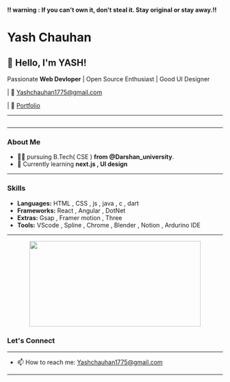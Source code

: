 **‼ warning : If you can't own it, don't steal it. Stay original or stay away.‼**

# Yash Chauhan

## 👋 Hello, I'm YASH!

Passionate **Web Devloper** | Open Source Enthusiast | Good UI Designer

| 📧 Yashchauhan1775@gmail.com

| 🚀 [Portfolio](https://yash-chauhan.vercel.app/)

---
<div id="header" align="left">
  <img src="https://komarev.com/ghpvc/?username=yashchauhan008&style=for-the-badge&color=blue" alt=""/>
</div>

---

### About Me

- 👨‍💻 pursuing B.Tech( CSE ) **from @Darshan_university**.
- 🌱 Currently learning **next.js , UI design**

---

### Skills

- **Languages:** HTML , CSS , js , java , c , dart
- **Frameworks:** React , Angular , DotNet
- **Extras:** Gsap , Framer motion , Three
- **Tools:** VScode , Spline , Chrome , Blender , Notion , Ardurino IDE


---


<p align="center">
<!--   <img width="600" height="200" src="https://github-readme-stats.vercel.app/api?username=yashchauhan008&show_icons=true&theme=vision-friendly-dark"> -->
  <img width="400" height="200" src="https://github-readme-stats.vercel.app/api/top-langs/?username=yashchauhan008&size_weight=0.0005&count_weight=0.3&layout=compact&theme=vision-friendly-dark">
</p>
 


### Let's Connect

---

- 📫 How to reach me: Yashchauhan1775@gmail.com

---
